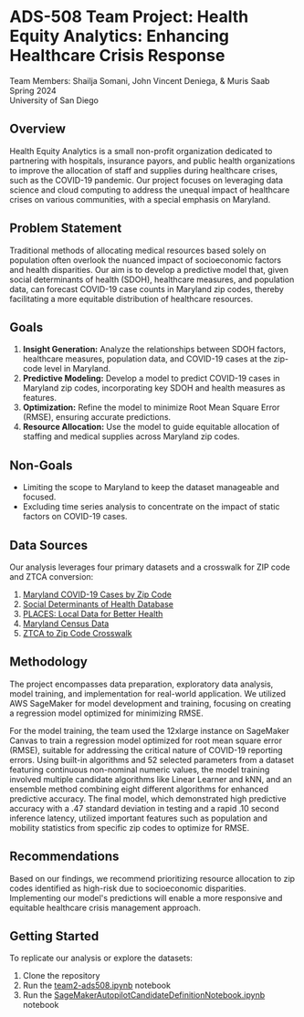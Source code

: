 # ADS-508 Team Project: Health Equity Analytics: Enhancing Healthcare Crisis Response
Team Members: Shailja Somani, John Vincent Deniega, & Muris Saab\
Spring 2024\
University of San Diego

## Overview

Health Equity Analytics is a small non-profit organization dedicated to partnering with hospitals, insurance payors, and public health organizations to improve the allocation of staff and supplies during healthcare crises, such as the COVID-19 pandemic. Our project focuses on leveraging data science and cloud computing to address the unequal impact of healthcare crises on various communities, with a special emphasis on Maryland.

## Problem Statement

Traditional methods of allocating medical resources based solely on population often overlook the nuanced impact of socioeconomic factors and health disparities. Our aim is to develop a predictive model that, given social determinants of health (SDOH), healthcare measures, and population data, can forecast COVID-19 case counts in Maryland zip codes, thereby facilitating a more equitable distribution of healthcare resources.

## Goals

1. **Insight Generation:** Analyze the relationships between SDOH factors, healthcare measures, population data, and COVID-19 cases at the zip-code level in Maryland.
2. **Predictive Modeling:** Develop a model to predict COVID-19 cases in Maryland zip codes, incorporating key SDOH and health measures as features.
3. **Optimization:** Refine the model to minimize Root Mean Square Error (RMSE), ensuring accurate predictions.
4. **Resource Allocation:** Use the model to guide equitable allocation of staffing and medical supplies across Maryland zip codes.

## Non-Goals

- Limiting the scope to Maryland to keep the dataset manageable and focused.
- Excluding time series analysis to concentrate on the impact of static factors on COVID-19 cases.

## Data Sources

Our analysis leverages four primary datasets and a crosswalk for ZIP code and ZTCA conversion:

1. [Maryland COVID-19 Cases by Zip Code](https://opendata.maryland.gov/Health-and-Human-Services/MD-COVID-19-Cases-by-ZIP-Code/ntd2-dqpx/about_data)
2. [Social Determinants of Health Database](https://www.ahrq.gov/sdoh/data-analytics/sdoh-data.html#download)
3. [PLACES: Local Data for Better Health](https://data.cdc.gov/500-Cities-Places/PLACES-Local-Data-for-Better-Health-ZCTA-Data-2023/qnzd-25i4/about_data)
4. [Maryland Census Data](https://data.imap.maryland.gov/datasets/eb706b48117b43d482c63d02017fc3ff/explore?location=38.795704%2C-77.268400%2C7.90)
5. [ZTCA to Zip Code Crosswalk](https://udsmapper.org/zip-code-to-zcta-crosswalk/)


## Methodology

The project encompasses data preparation, exploratory data analysis, model training, and implementation for real-world application. We utilized AWS SageMaker for model development and training, focusing on creating a regression model optimized for minimizing RMSE.

For the model training, the team used the 12xlarge instance on SageMaker Canvas to train a regression model optimized for root mean square error (RMSE), suitable for addressing the critical nature of COVID-19 reporting errors. Using built-in algorithms and 52 selected parameters from a dataset featuring continuous non-nominal numeric values, the model training involved multiple candidate algorithms like Linear Learner and kNN, and an ensemble method combining eight different algorithms for enhanced predictive accuracy. The final model, which demonstrated high predictive accuracy with a .47 standard deviation in testing and a rapid .10 second inference latency, utilized important features such as population and mobility statistics from specific zip codes to optimize for RMSE.

## Recommendations

Based on our findings, we recommend prioritizing resource allocation to zip codes identified as high-risk due to socioeconomic disparities. Implementing our model's predictions will enable a more responsive and equitable healthcare crisis management approach.

## Getting Started

To replicate our analysis or explore the datasets:

1. Clone the repository
2. Run the [team2-ads508.ipynb](https://github.com/shailja-somani-0/ADS-508-Team-2/blob/main/team2-ads508.ipynb) notebook
3. Run the [SageMakerAutopilotCandidateDefinitionNotebook.ipynb](https://github.com/shailja-somani-0/ADS-508-Team-2/blob/main/SageMakerAutopilotCandidateDefinitionNotebook.ipynb) notebook
